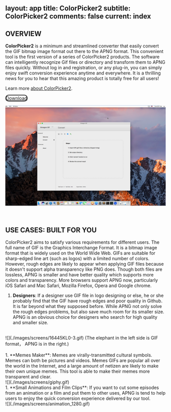layout: app
title: ColorPicker2
subtitle: ColorPicker2
comments: false
current: index
---


## OVERVIEW


**ColorPicker2** is a minimum and streamlined converter that easily convert the GIF bitmap image format out there to the APNG format. This convenient tool is the first version of a series of ColorPicker2 products. The software can intelligently recognize Gif files or directory and transform them to APNG files quickly. Without log in and registration, or any plug-in, you can simply enjoy swift conversion experience anytime and everywhere. It is a thrilling news for you to hear that this amazing product is totally free for all users!

Learn more [about ColorPicker2](./features.html).

<a href="./download.html"><span class="cls-banner-start-link" style="border: 2px solid; border-radius: 25px;"><i class="fa fa-download fa-3x" aria-hidden="true"></i> <span> Download </span></span></a>
<br>

![](./images/screens/gmagongif_intro_1440x900.png)

<br>

## USE CASES: BUILT FOR YOU
 ColorPicker2 aims to satisfy various requirements for different users. The full name of GIF is the Graphics Interchange Format. It is a bitmap image format that is widely used on the World Wide Web. GIFs are suitable for sharp-edged line art (such as logos) with a limited number of colors. However, rough edges are likely to appear when applying GIF files because it doesn't support alpha transparency like PNG does. Though both files are lossless, APNG is smaller and have better quality which supports more colors and transparency. More browsers support APNG now, particularly iOS Safari and Mac Safari, Mozilla Firefox, Opera and Google chrome.

1. **Designers**: If a designer use GIF file in logo designing or else, he or she probably find that the GIF have rough edges and poor quality in Github. It is far beyond what they supposed before. While APNG not only solve the rough edges problems, but also save much room for its smaller size. APNG is an obvious choice for designers who search for high quality and smaller size. 
<br>
![](./images/screens/16445KL0-3.gif)
(The elephant in the left side is GIF format， APNG is in the right.)
<br>
<br>
1. **Memes Maker**: Memes are virally-transmitted cultural symbols. Memes can both be pictures and videos. Memes GIFs are popular all over the world in the Internet, and a large amount of netizen are likely to make their own unique memes. This tool is able to make their memes more transparent and clear.                                            
<br>
![](./images/screens/giphy.gif)
<br>
1. **Small Animations and Film Clips**: If you want to cut some episodes from an animation or a film and put them to other uses, APNG is tend to help users to enjoy the quick conversion experience delivered by our tool.
<br>
![](./images/screens/animation_1280.gif)
<br>

